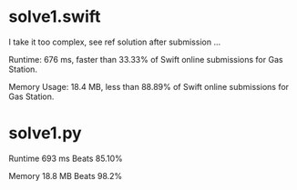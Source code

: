 # solve1.swift

I take it too complex, see ref solution after submission ...

Runtime: 676 ms, faster than 33.33% of Swift online submissions for Gas Station.

Memory Usage: 18.4 MB, less than 88.89% of Swift online submissions for Gas Station.

# solve1.py

Runtime 693 ms Beats 85.10%

Memory 18.8 MB Beats 98.2%
